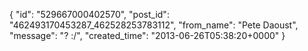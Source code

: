  {
   "id": "529667000402570",
   "post_id": "462493170453287_462528253783112",
   "from_name": "Pete Daoust",
   "message": "? :/",
   "created_time": "2013-06-26T05:38:20+0000"
 }
